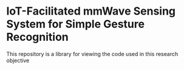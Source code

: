 # IoT-Facilitated mmWave Sensing System for Simple Gesture Recognition
This repository is a library for viewing the code used in this research objective
